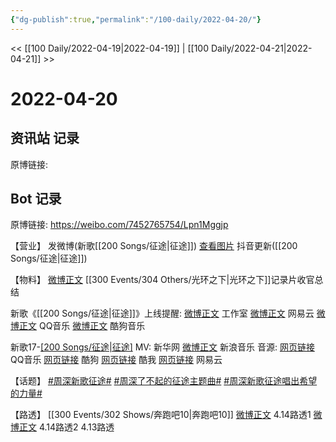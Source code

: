 ```yaml
---
{"dg-publish":true,"permalink":"/100-daily/2022-04-20/"}
---
```



<< [[100 Daily/2022-04-19\|2022-04-19]] | [[100 Daily/2022-04-21\|2022-04-21]] >>

# 2022-04-20

## 资讯站 记录

原博链接:

## Bot 记录

原博链接: https://weibo.com/7452765754/Lpn1Mggjp

【营业】
[](https://m.weibo.cn/1736988591/4760314191807421) 发微博(新歌[[200 Songs/征途\|征途]])
[查看图片](https://wx1.sinaimg.cn/large/0088n2Pggy1h1gggxqw7tj30u01hdn0o.jpg) 抖音更新([[200 Songs/征途\|征途]])

【物料】
[微博正文](https://m.weibo.cn/6524418754/4760283966870434) [[300 Events/304 Others/光环之下\|光环之下]]记录片收官总结

新歌《[[200 Songs/征途\|征途]]》上线提醒:
[微博正文](https://m.weibo.cn/7478855230/4760122003821299) 工作室
[微博正文](https://m.weibo.cn/1721030997/4760117876100788) 网易云
[微博正文](https://m.weibo.cn/2169129705/4760117893923847) QQ音乐
[微博正文](https://m.weibo.cn/1665103091/4760117881605711) 酷狗音乐

新歌17-[[200 Songs/征途\|征途]](纪录片"了不起的征途"主题曲)
MV:
[](https://m.weibo.cn/2810373291/4760311616504735) 新华网
[微博正文](https://m.weibo.cn/1266269835/4760312941118008) 新浪音乐
音源:
[网页链接](https://weibo.cn/sinaurl?u=https%3A%2F%2Fy.qq.com%2Fn%2Fryqq%2FalbumDetail%2F003wYuU22jEhi9) QQ音乐
[网页链接](https://weibo.cn/sinaurl?u=https%3A%2F%2Fwww.kugou.com%2Fyy%2Falbum%2Fsingle%2F56734392.html) 酷狗
[网页链接](https://weibo.cn/sinaurl?u=http%3A%2F%2Fwww.kuwo.cn%2Falbum_detail%2F27784137) 酷我
[网页链接](https://weibo.cn/sinaurl?u=https%3A%2F%2Fmusic.163.com%2F%23%2Fsong%3Fid%3D1938306786) 网易云

【话题】
[#周深新歌征途#](https://s.weibo.com/weibo?q=%23%E5%91%A8%E6%B7%B1%E6%96%B0%E6%AD%8C%E5%BE%81%E9%80%94%23)
[#周深了不起的征途主题曲#](https://s.weibo.com/weibo?q=%23%E5%91%A8%E6%B7%B1%E4%BA%86%E4%B8%8D%E8%B5%B7%E7%9A%84%E5%BE%81%E9%80%94%E4%B8%BB%E9%A2%98%E6%9B%B2%23)
[#周深新歌征途唱出希望的力量#](https://s.weibo.com/weibo?q=%23%E5%91%A8%E6%B7%B1%E6%96%B0%E6%AD%8C%E5%BE%81%E9%80%94%E5%94%B1%E5%87%BA%E5%B8%8C%E6%9C%9B%E7%9A%84%E5%8A%9B%E9%87%8F%23)

【路透】
[[300 Events/302 Shows/奔跑吧10\|奔跑吧10]]
[微博正文](https://m.weibo.cn/5453477559/4760276266910948) 4.14路透1
[微博正文](https://m.weibo.cn/5453477559/4760310383381933) 4.14路透2
[](https://m.weibo.cn/6744869377/4760451462202153) 4.13路透
